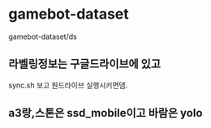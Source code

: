 # gamebot-dataset

gamebot-dataset/ds

## 라벨링정보는 구글드라이브에 있고
sync.sh 보고 원드라이브 실행시키면댐.

## a3랑,스톤은 ssd_mobile이고 바람은 yolo 
